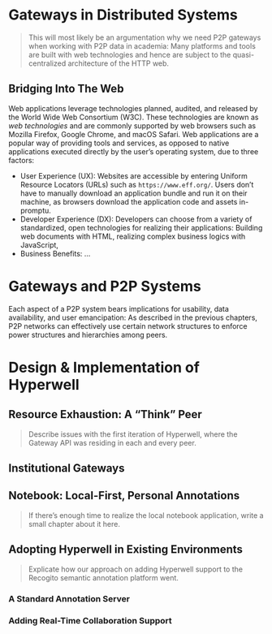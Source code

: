 
# Gateways in Distributed Systems

> This will most likely be an argumentation why we need P2P gateways when working with P2P data in academia: Many platforms and tools are built with web technologies and hence are subject to the quasi-centralized architecture of the HTTP web.

## Bridging Into The Web
Web applications leverage technologies planned, audited, and released by the World Wide Web Consortium (W3C). These technologies are known as _web technologies_ and are commonly supported by web browsers such as Mozilla Firefox, Google Chrome, and macOS Safari. Web applications are a popular way of providing tools and services, as opposed to native applications executed directly by the user’s operating system, due to three factors:
* User Experience (UX): Websites are accessible by entering Uniform Resource Locators (URLs) such as `https://www.eff.org/`. Users don’t have to manually download an application bundle and run it on their machine, as browsers download the application code and assets in-promptu.
* Developer Experience (DX): Developers can choose from a variety of standardized, open technologies for realizing their applications: Building web documents with HTML, realizing complex business logics with JavaScript, 
* Business Benefits: ...

# Gateways and P2P Systems

Each aspect of a P2P system bears implications for usability, data availability, and user emancipation: As described in the previous chapters, P2P networks can effectively use certain network structures to enforce power structures and hierarchies among peers. 


# Design & Implementation of Hyperwell

## Resource Exhaustion: A “Think” Peer
> Describe issues with the first iteration of Hyperwell, where the Gateway API was residing in each and every peer.

## Institutional Gateways

## Notebook: Local-First, Personal Annotations
> If there’s enough time to realize the local notebook application, write a small chapter about it here.

## Adopting Hyperwell in Existing Environments
> Explicate how our approach on adding Hyperwell support to the Recogito semantic annotation platform went.

### A Standard Annotation Server

### Adding Real-Time Collaboration Support